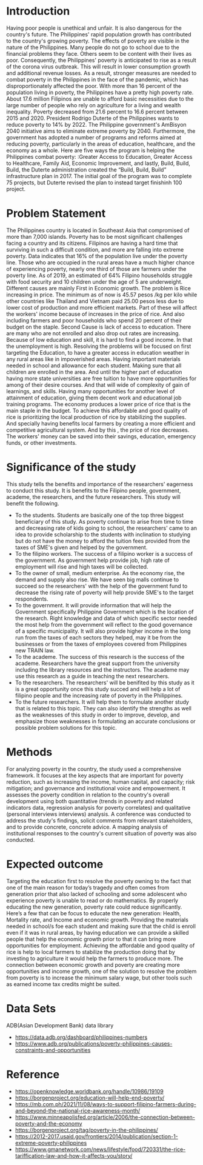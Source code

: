 # Introduction 
Having poor people is unethical and unfair. It is also dangerous for the country's future. The Philippines' rapid population growth has contributed to the country's growing poverty. The effects of poverty are visible in the nature of the Philippines.
Many people do not go to school due to the financial problems they face. Others seem to be content with their lives as poor. Consequently, the Philippines' poverty is anticipated to rise as a result of the corona virus outbreak. This will result in lower consumption growth and additional revenue losses. 
As a result, stronger measures are needed to combat poverty in the Philippines in the face of the pandemic, which has disproportionately affected the poor. With more than 16 percent of the population living in poverty, the Philippines have a pretty high poverty rate. About 17.6 million Filipinos are unable to afford basic necessities due to the large number of people who rely on agriculture for a living and wealth inequality. 
Poverty decreased from 21.6 percent to 16.6 percent between 2015 and 2020. President Rodrigo Duterte of the Philippines wants to reduce poverty to 14% by 2022. The Philippine government's AmBisyon 2040 initiative aims to eliminate extreme poverty by 2040. Furthermore, the government has adopted a number of programs and reforms aimed at reducing poverty, particularly in the areas of education, healthcare, and the economy as a whole.
Here are five ways the program is helping the Philippines combat poverty: :Greater Access to Education, Greater Access to Healthcare, Family Aid, Economic Improvement, and lastly, Build, Build, Build, the Duterte administration created the “Build, Build, Build” infrastructure plan in 2017. The initial goal of the program was to complete 75 projects, but Duterte revised the plan to instead target finishinh 100 project.

# Problem Statement
The Philippines country is located in Southeast Asia that compromised of more than 7,000 islands. Poverty has to be most significant challenges facing a country and its citizens. Filipinos are having a hard time that surviving in such a difficult condition, and more are falling into extreme poverty. 
Data indicates that 16% of the population live under the poverty line. Those who are occupied in the rural areas have a much higher chance of experiencing poverty, nearly one third of those are farmers under the poverty line. As of 2019, an estimated of 64% Filipino households struggle with food security and 10 children under the age of 5 are underweight.
Different causes are mainly First in Economic growth. The problem is Rice increasing in price. The minimum as of now is 45.57 pesos /kg per kilo while other countries like Thailand and Vietnam paid 25.00 pesos less due to lower cost of production and more efficient markets. Part of these will affect the workers' income because of increases in the price of rice. And also including farmers and poor households who spend 20 percent of their budget on the staple.
Second Cause is lack of access to education. There are many who are not enrolled and also drop out rates are increasing. Because of low education and skill, it is hard to find a good income. In that the unemployment is high.
Resolving the problems will be focused on first targeting the Education, to have a greater access in education weather in any rural areas like in impoverished areas. Having important materials needed in school and allowance for each student. Making sure that all children are enrolled in the area. And until the higher part of education having more state universities are free tuition to have more opportunities for among of their desire courses. And that will wide of complexity of gain of learnings, and skills.
Having many opportunities for another level of attainment of education, giving them decent work and educational job training programs.
The economy produces a lower price of rice that is the main staple in the budget. To achieve this affordable and good quality of rice is prioritizing the local production of rice by stabilizing the supplies. And specially having benefits local farmers by creating a more efficient and competitive agricultural system. And by this , the price of rice decreases. The workers' money can be saved into their savings, education, emergency funds, or other investments.




# Significance of the study
This study tells the benefits and importance of the researchers' eagerness to conduct this study. It is benefits to the Filipino people, government, academe, the researchers, and the future researchers. This study will benefit the following.
* To the students. Students are basically one of the top three biggest beneficiary of this study. As poverty continue to arise from time to time and decreasing rate of kids going to school, the researchers' came to an idea to provide scholarship to the students with inclination to studying but do not have the money to afford the tuition fees provided from the taxes of SME's given and helped by the government.
* To the filipino workers. The success of a filipino worker is a success of the government. As government help provide job, high rate of employment will rise and high taxes will be collected.
* To the owner of small, medium  enterprise. As the economy rise, the demand and supply also rise. We have seen big malls continue to succeed so the researchers' with the help of the government fund to decrease the rising rate of poverty will help provide SME's  to the target respondents.
* To the government. It will provide information that will help the Government specifically Philippine Government which is the location of the research. Right knowledge and data of which specific sector needed the most help from the government will reflect to the good governance of a specific municipality. It will also provide higher income in the long run from the taxes of each sectors they helped, may it be from the businesses or from the taxes of employees covered from Philippines new TRAIN law.
* To the academe. The success of this research is the success of the academe. Researchers have the great support from the university including the library resources and the instructors. The academe may use this research as a guide in teaching the next researchers.
* To the researchers. The researchers' will be benifited by this study as it is a great opportunity once this study succed and will help a lot of filipino people and the increasing rate of poverty in the Philippines.
* To the future researchers. It will help them to formulate another study that is related to this topic. They can also identify the strengths as well as the weaknesses of this study in order to improve, develop, and emphasize those weaknesses in formulating an accurate conclusions or possible problem solutions for this topic.

# Methods
For analyzing poverty in the country, the study used a comprehensive framework. It focuses at the key aspects that are important for poverty reduction, such as increasing the income, human capital, and capacity; risk mitigation; and governance and institutional voice and empowerment. It assesses the poverty condition in relation to the country's overall development using both quantitative (trends in poverty and related indicators data, regression analysis for poverty correlates) and qualitative (personal interviews interviews) analysis. A conference was conducted to address the study's findings, solicit comments from relevant stakeholders, and to provide concrete, concrete advice. A mapping analysis of institutional responses to the country's current situation of poverty was also conducted.
# Expected outcome
Targeting the education first to resolve the poverty owning to the fact that one of the main reason for today’s tragedy and often comes from generation prior that also lacked of schooling and some adolescent who experience poverty is unable to read or do mathematics. By properly educating the new generation, poverty rate could reduce significantly. Here’s a few that can be focus to educate the new generation: Health, Mortality rate, and Income and economic growth.
Providing the materials needed in school/s foe each student and making sure that the child is enroll even if it was in rural areas, by having education we can provide a skilled people that help the economic growth prior to that it can bring more opportunities for employment. 
Achieving the affordable and good quality of rice is help to local farmers to stabilize the production doing that by investing to agriculture it would help the farmers to produce more. 
The connection between economic growth and poverty are creating more opportunities and income growth, one of the solution to resolve the problem from poverty is to increase the minimum salary wage, but other tools such as earned income tax credits might be suited.

# Data Sets
ADB(Asian Development Bank) data library
* https://data.adb.org/dashboard/philippines-numbers
* https://www.adb.org/publications/poverty-philippines-causes-constraints-and-opportunities

# Reference
* https://openknowledge.worldbank.org/handle/10986/19109
* https://borgenproject.org/education-will-help-end-poverty/
* https://mb.com.ph/2021/11/08/ways-to-support-filipino-farmers-during-and-beyond-the-national-rice-awareness-month/
* https://www.minneapolisfed.org/article/2006/the-connection-between-poverty-and-the-economy
* https://borgenproject.org/tag/poverty-in-the-philippines/
* https://2012-2017.usaid.gov/frontiers/2014/publication/section-1-extreme-poverty-philippines
* https://www.gmanetwork.com/news/lifestyle/food/720331/the-rice-tariffication-law-and-how-it-affects-you/story/
